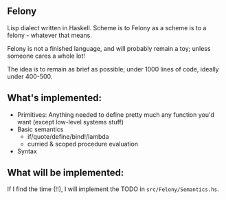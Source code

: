## Felony

Lisp dialect written in Haskell. Scheme is to Felony as a scheme is to a felony - whatever that means.

Felony is not a finished language, and will probably remain a toy; unless someone cares a whole lot!

The idea is to remain as brief as possible; under 1000 lines of code, ideally under 400-500.

## What's implemented:

- Primitives: Anything needed to define pretty much any function you'd want (except low-level systems stuff)
- Basic semantics
	- if/quote/define/bind!/lambda
	- curried & scoped procedure evaluation
- Syntax

## What will be implemented:

If I find the time (!!), I will implement the TODO in `src/Felony/Semantics.hs`.